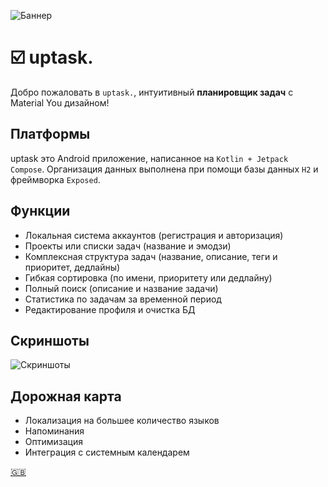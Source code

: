 ![Баннер](img/banner.png)

# ☑️ uptask.

Добро пожаловать в `uptask.`, интуитивный **планировщик задач** с Material You дизайном!

## Платформы

uptask это Android приложение, написанное на `Kotlin + Jetpack Compose`. 
Организация данных выполнена при помощи базы данных `H2` и фреймворка `Exposed`.

## Функции

* Локальная система аккаунтов (регистрация и авторизация)
* Проекты или списки задач (название и эмодзи)
* Комплексная структура задач (название, описание, теги и приоритет, дедлайны)
* Гибкая сортировка (по имени, приоритету или дедлайну)
* Полный поиск (описание и название задачи)
* Статистика по задачам за временной период
* Редактирование профиля и очистка БД

## Скриншоты

![Скриншоты](img/screenshots.png)

## Дорожная карта

* Локализация на большее количество языков
* Напоминания
* Оптимизация
* Интеграция с системным календарем

[🇬🇧](README-en.md)
